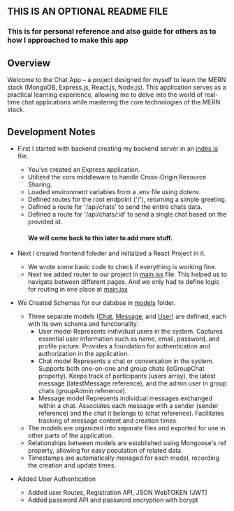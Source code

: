 ## THIS IS AN OPTIONAL README FILE 
### This is for personal reference and also guide for others as to how I approached to make this app

## Overview
Welcome to the Chat App – a project designed for myself to learn the MERN stack (MongoDB, Express.js, React.js, Node.js). This application serves as a practical learning experience, allowing me to delve into the world of real-time chat applications while mastering the core technologies of the MERN stack.

## Development Notes 

- First I started with backend creating my backend server in an [index.js](./backend/index.js) file. 
    - You've created an Express application.
    - Utilized the cors middleware to handle Cross-Origin Resource Sharing.
    - Loaded environment variables from a .env file using dotenv.
    - Defined routes for the root endpoint ('/'), returning a simple greeting.
    - Defined a route for '/api/chats' to send the entire chats data.
    - Defined a route for '/api/chats/:id' to send a single chat based on the provided id.
        <h4> We will come back to this later to add more stuff. </h4>

- Next I created frontend foleder and initialzed a React Project in it. 
    - We wrote some basic code to check if everything is working fine.
    - Next we added router to our project in [main.jsx](./frontend/src/main.jsx) file. This helped us to navigate between different pages. And we only had to define logic for routing in one place at [main.jsx](./frontend/src/main.jsx)

- We Created Schemas for our databse in [models](./backend/models/) folder.
    - Three separate models ([Chat](./backend/models/chatModel.js), [Message](./backend/models/messageModel.js), and [User](./backend/models/userModel.js)) are defined, each with its own schema and functionality.
        - User model Represents individual users in the system. Captures essential user information such as name, email, password, and profile picture. Provides a foundation for authentication and authorization in the application.
        - Chat model Represents a chat or conversation in the system. Supports both one-on-one and group chats (isGroupChat property). Keeps track of participants (users array), the latest message (latestMessage reference), and the admin user in group chats (groupAdmin reference).
        - Message model Represents individual messages exchanged within a chat. Associates each message with a sender (sender reference) and the chat it belongs to (chat reference). Facilitates tracking of message content and creation times.
    - The models are organized into separate files and exported for use in other parts of the application.
    - Relationships between models are established using Mongoose's ref property, allowing for easy population of related data.
    - Timestamps are automatically managed for each model, recording the creation and update times.
 
- Added User Authentication
    - Added user Routes, Registration API, JSON WebTOKEN (JWT)
    - Added password API and password encryption with bcrypt

